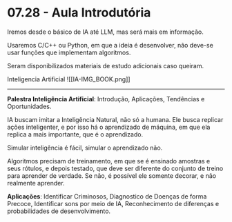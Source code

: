 # 07.28 - Aula Introdutória

Iremos desde o básico de IA até LLM, mas será mais em informação.

Usaremos C/C++ ou Python, em que a ideia é desenvolver, não deve-se usar funções que implementam algoritmos.

Seram disponibilizados materiais de estudo adicionais caso queiram.

Inteligencia Artificial ![[IA-IMG_BOOK.png]]

---

**Palestra Inteligência Artificial**: Introdução, Aplicações, Tendências e Oportunidades.

IA buscam imitar a Inteligência Natural, não só a humana. Ele busca replicar ações inteligenter, e por isso há o aprendizado de máquina, em que ela replica a mais importante, que é o aprendizado.

Simular inteligência é fácil, simular o aprendizado não.

Algoritmos precisam de treinamento, em que se é ensinado amostras e seus rótulos, e depois testado, que deve ser diferente do conjunto de treino para aprender de verdade. Se não, é possível ele somente decorar, e não realmente aprender.

**Aplicações**: Identificar Criminosos, Diagnostico de Doenças de forma Precoce, Identificar sons por meio de IA, Reconhecimento de diferenças e probabilidades de desenvolvimento.